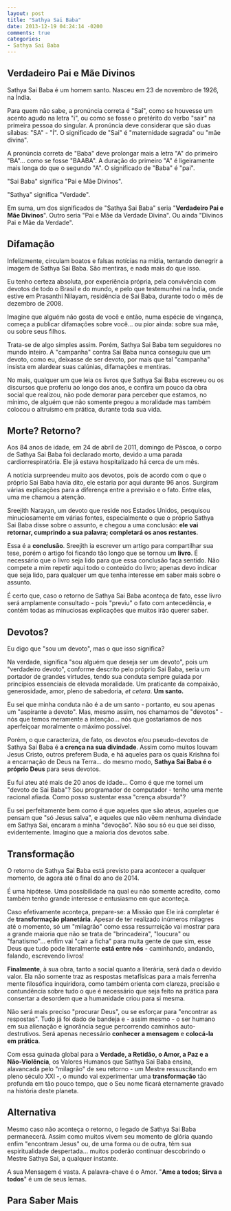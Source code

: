 ```yaml
---
layout: post
title: "Sathya Sai Baba"
date: 2013-12-19 04:24:14 -0200
comments: true
categories: 
- Sathya Sai Baba
---
```

Verdadeiro Pai e Mãe Divinos
----------------------------

Sathya Sai Baba é um homem santo. Nasceu em 23 de novembro de 1926, na Índia.

Para quem não sabe, a pronúncia correta é "Sa**í**", como se houvesse um acento agudo na letra "i", ou como se fosse o pretérito do verbo "sair" na primeira pessoa do singular. A pronúncia deve considerar que são duas sílabas: "SA" - "Í". O significado de "Sai" é "maternidade sagrada" ou "mãe divina". <!--more-->

A pronúncia correta de "Baba" deve prolongar mais a letra "A" do primeiro "BA"... como se fosse "BAABA". A duração do primeiro "A" é ligeiramente mais longa do que o segundo "A". O significado de "Baba" é "pai".

"Sai Baba" significa "Pai e Mãe Divinos".

"Sathya" significa "Verdade".

Em suma, um dos significados de "Sathya Sai Baba" seria "**Verdadeiro Pai e Mãe Divinos**". Outro seria "Pai e Mãe da Verdade Divina". Ou ainda "Divinos Pai e Mãe da Verdade".

Difamação
---------

Infelizmente, circulam boatos e falsas notícias na mídia, tentando denegrir a imagem de Sathya Sai Baba. São mentiras, e nada mais do que isso.

Eu tenho certeza absoluta, por experiência própria, pela convivência com devotos de todo o Brasil e do mundo, e pelo que testemunhei na Índia, onde estive em Prasanthi Nilayam, residência de Sai Baba, durante todo o mês de dezembro de 2008.

Imagine que alguém não gosta de você e então, numa espécie de vingança, começa a publicar difamações sobre você... ou pior ainda: sobre sua mãe, ou sobre seus filhos.

Trata-se de algo simples assim. Porém, Sathya Sai Baba tem seguidores no mundo inteiro. A "campanha" contra Sai Baba nunca conseguiu que um devoto, como eu, deixasse de ser devoto, por mais que tal "campanha" insista em alardear suas calúnias, difamações e mentiras.

No mais, qualquer um que leia os livros que Sathya Sai Baba escreveu ou os discursos que proferiu ao longo dos anos, e confira um pouco da obra social que realizou, não pode demorar para perceber que estamos, no mínimo, de alguém que não somente pregou a moralidade mas também colocou o altruísmo em prática, durante toda sua vida.

Morte? Retorno?
---------------

Aos 84 anos de idade, em 24 de abril de 2011, domingo de Páscoa, o corpo de Sathya Sai Baba foi declarado morto, devido a uma parada cardiorrespiratória. Ele já estava hospitalizado há cerca de um mês.

A notícia surpreendeu muito aos devotos, pois de acordo com o que o próprio Sai Baba havia dito, ele estaria por aqui durante 96 anos. Surgiram várias explicações para a diferença entre a previsão e o fato. Entre elas, uma me chamou a atenção.

Sreejith Narayan, um devoto que reside nos Estados Unidos, pesquisou minuciosamente em várias fontes, especialmente o que o próprio Sathya Sai Baba disse sobre o assunto, e chegou a uma conclusão: **ele vai retornar, cumprindo a sua palavra; completará os anos restantes**.

Essa é a **conclusão**. Sreejith ia escrever um artigo para compartilhar sua tese, porém o artigo foi ficando tão longo que se tornou um **livro**. É necessário que o livro seja lido para que essa conclusão faça sentido. Não compete a mim repetir aqui todo o conteúdo do livro; apenas devo indicar que seja lido, para qualquer um que tenha interesse em saber mais sobre o assunto.

É certo que, caso o retorno de Sathya Sai Baba aconteça de fato, esse livro será amplamente consultado - pois "previu" o fato com antecedência, e contém todas as minuciosas explicações que muitos irão querer saber.

Devotos?
--------

Eu digo que "sou um devoto", mas o que isso significa?

Na verdade, significa "sou alguém que deseja ser um devoto", pois um "verdadeiro devoto", conforme descrito pelo próprio Sai Baba, seria um portador de grandes virtudes, tendo sua conduta sempre guiada por princípios essenciais de elevada moralidade. Um praticante da compaixão, generosidade, amor, pleno de sabedoria, *et cetera*. **Um santo.**

Eu sei que minha conduta não é a de um santo - portanto, eu sou apenas um "aspirante a devoto". Mas, mesmo assim, nos chamamos de "devotos" - nós que temos meramente a intenção... nós que gostaríamos de nos aperfeiçoar moralmente o máximo possível.

Porém, o que caracteriza, de fato, os devotos e/ou pseudo-devotos de Sathya Sai Baba é **a crença na sua divindade**. Assim como muitos louvam Jesus Cristo, outros preferem Buda, e há aqueles para os quais Krishna foi a encarnação de Deus na Terra... do mesmo modo, **Sathya Sai Baba é o próprio Deus** para seus devotos.

Eu fui ateu até mais de 20 anos de idade... Como é que me tornei um "devoto de Sai Baba"? Sou programador de computador - tenho uma mente racional afiada. Como posso sustentar essa "crença absurda"?

Eu sei perfeitamente bem como é que aqueles que são ateus, aqueles que pensam que "só Jesus salva", e aqueles que não vêem nenhuma divindade em Sathya Sai, encaram a minha "devoção". Não sou só eu que sei disso, evidentemente. Imagino que a maioria dos devotos sabe.

Transformação
-------------

O retorno de Sathya Sai Baba está previsto para acontecer a qualquer momento, de agora até o final do ano de 2014.

É uma hipótese. Uma possibilidade na qual eu não somente acredito, como também tenho grande interesse e entusiasmo em que aconteça.

Caso efetivamente aconteça, prepare-se: a Missão que Ele irá completar é de **transformação planetária**. Apesar de ter realizado inúmeros milagres até o momento, só um "milagrão" como essa ressurreição vai mostrar para a grande maioria que não se trata de "brincadeira", "loucura" ou "fanatismo"... enfim vai "cair a ficha" para muita gente de que sim, esse Deus que tudo pode literalmente **está entre nós** - caminhando, andando, falando, escrevendo livros!

**Finalmente**, à sua obra, tanto a social quanto a literária, será dada o devido valor. Ela não somente traz as respostas metafísicas para a mais ferrenha mente filosófica inquiridora, como também orienta com clareza, precisão e contundência sobre tudo o que é necessário que seja feito na prática para consertar a desordem que a humanidade criou para si mesma.

Não será mais preciso "procurar Deus", ou se esforçar para "encontrar as respostas". Tudo já foi dado de bandeja e - assim mesmo - o ser humano em sua alienação e ignorância segue percorrendo caminhos auto-destrutivos. Será apenas necessário **conhecer a mensagem** e **colocá-la em prática**.

Com essa guinada global para a **Verdade, a Retidão, o Amor, a Paz e a Não-Violência**, os Valores Humanos que Sathya Sai Baba ensina, alavancada pelo "milagrão" de seu retorno - um Mestre ressuscitando em pleno século XXI -, o mundo vai experimentar uma **transformação** tão profunda em tão pouco tempo, que o Seu nome ficará eternamente gravado na história deste planeta.

Alternativa
-----------

Mesmo caso não aconteça o retorno, o legado de Sathya Sai Baba permanecerá. Assim como muitos vivem seu momento de glória quando enfim "encontram Jesus" ou, de uma forma ou de outra, têm sua espiritualidade despertada... muitos poderão continuar descobrindo o Mestre Sathya Sai, a qualquer instante.

A sua Mensagem é vasta. A palavra-chave é o Amor. "**Ame a todos; Sirva a todos**" é um de seus lemas.

Para Saber Mais
---------------



